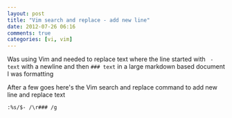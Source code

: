 ```yaml
---
layout: post
title: "Vim search and replace - add new line"
date: 2012-07-26 06:16
comments: true
categories: [vi, vim]
---
```


Was using Vim and needed to replace text where the line started with ` - text` with a newline and then `### text` in a 
large markdown based document I was formatting

After a few goes here's the Vim search and replace command to add new line and replace text

``` vim new_ling_and_replace.vim
:%s/$- /\r### /g
```
